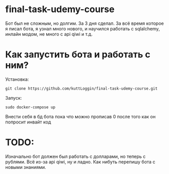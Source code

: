 # final-task-udemy-course
Бот был не сложным, но долгим. За 3 дня сделал.
За всё время которое я писал бота, я узнал много нового, и научился работать с sqlalchemy, инлайн модом, не много с api qiwi и т.д.

# Как запустить бота и работать с ним? 
Установка: 
```
git clone https://github.com/kuttLoggin/final-task-udemy-course.git
```
Запуск:
```
sudo docker-compose up
```
Внести себя в бд бота пока что можно прописав 0 после того как он попросит инвайт код

# TODO:
Изначально бот должен был работать с долларами, но теперь с рублями.
Всё из-за api qiwi, ну и ладно.
Как нибуть перепишу бота с новыми знаниями. 
